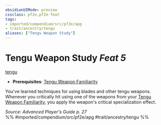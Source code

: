```yaml
---
obsidianUIMode: preview
cssclass: pf2e,pf2e-feat
tags:
- imported/compendium/src/pf2e/apg
- trait/ancestry/tengu
aliases: ["Tengu Weapon Study"]
---
```

# Tengu Weapon Study  *Feat 5*  
[tengu](tengu-b1.md)  

- **Prerequisites**: [Tengu Weapon Familiarity](tengu-weapon-familiarity-apg.md)

You've learned techniques for using blades and other tengu weapons. Whenever you critically hit using one of the weapons from your [Tengu Weapon Familiarity](tengu-weapon-familiarity-apg.md), you apply the weapon's critical specialization effect.

*Source: Advanced Player's Guide p. 27*  
%% #imported/compendium/src/pf2e/apg #trait/ancestry/tengu %%
